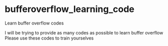 # bufferoverflow_learning_code
Learn buffer overflow codes

I will be trying to provide as many codes as possible to learn buffer overflow
Please use these codes to train yourselves
